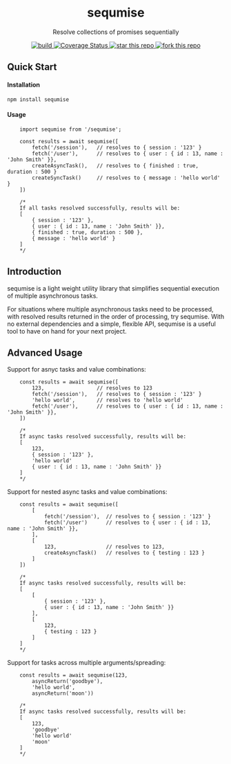 <h1 align="center">sequmise</h1>
<p align="center">Resolve collections of promises sequentially</p>

<p align="center">
    <a href="https://travis-ci.org/dacredenny/js-sequmise">
        <img src="https://api.travis-ci.org/dacredenny/js-sequmise.svg?branch=master" alt="build">
    </a>
    <a href="https://coveralls.io/github/dacredenny/js-sequmise?branch=master">
        <img src="https://coveralls.io/repos/github/dacredenny/js-sequmise/badge.svg?branch=master" alt="Coverage Status">
    </a>
    <a href="https://github.com/dacredenny/js-sequmise">
        <img src="http://githubbadges.com/star.svg?user=dacredenny&amp;repo=js-sequmise&amp;style=flat" alt="star this repo">
    </a>
    <a href="https://github.com/dacredenny/js-sequmise/fork">
        <img src="http://githubbadges.com/fork.svg?user=dacredenny&amp;repo=js-sequmise&amp;style=flat" alt="fork this repo">
    </a>
</p>

## Quick Start

#### Installation

```
npm install sequmise
```

#### Usage

```
    import sequmise from '/sequmise';

    const results = await sequmise([
        fetch('/session'),   // resolves to { session : '123' }
        fetch('/user'),      // resolves to { user : { id : 13, name : 'John Smith' }},
        createAsyncTask(),   // resolves to { finished : true, duration : 500 }
        createSyncTask()     // resolves to { message : 'hello world' }
    ])

    /*
    If all tasks resolved successfully, results will be:
    [
        { session : '123' },
        { user : { id : 13, name : 'John Smith' }},
        { finished : true, duration : 500 },
        { message : 'hello world' }
    ]
    */
```

## Introduction

sequmise is a light weight utility library that simplifies sequential execution of multiple asynchronous tasks.

For situations where multiple asynchronous tasks need to be processed, with resolved results returned in the order of processing, try sequmise. With no external dependencies and a simple, flexible API, sequmise is a useful tool to have on hand for your next project.

## Advanced Usage

Support for asnyc tasks and value combinations:

```
    const results = await sequmise([
        123,                 // resolves to 123
        fetch('/session'),   // resolves to { session : '123' }
        'hello world',       // resolves to 'hello world'
        fetch('/user'),      // resolves to { user : { id : 13, name : 'John Smith' }},
    ])

    /*
    If async tasks resolved successfully, results will be:
    [
        123,
        { session : '123' },
        'hello world'
        { user : { id : 13, name : 'John Smith' }}
    ]
    */
```

Support for nested async tasks and value combinations:

```
    const results = await sequmise([
        [
            fetch('/session'),  // resolves to { session : '123' }
            fetch('/user')      // resolves to { user : { id : 13, name : 'John Smith' }},
        ],
        [
            123,                // resolves to 123,
            createAsyncTask()   // resolves to { testing : 123 }
        ]
    ])

    /*
    If async tasks resolved successfully, results will be:
    [
        [
            { session : '123' },
            { user : { id : 13, name : 'John Smith' }}
        ],
        [
            123,
            { testing : 123 }
        ]
    ]
    */
```

Support for tasks across multiple arguments/spreading:

```
    const results = await sequmise(123,
        asyncReturn('goodbye'),
        'hello world',
        asyncReturn('moon'))

    /*
    If async tasks resolved successfully, results will be:
    [
        123,
        'goodbye'
        'hello world'
        'moon'
    ]
    */
```
